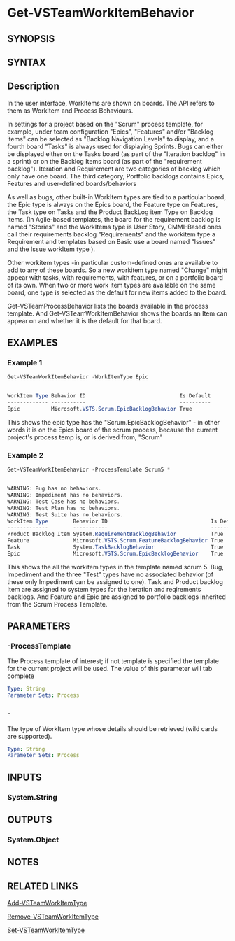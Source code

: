 <!-- #include "./common/header.md" -->

# Get-VSTeamWorkItemBehavior

## SYNOPSIS

<!-- #include "./synopsis/Get-VSTeamWorkItemBehavior.md" -->

## SYNTAX

## Description

In the user interface, WorkItems are shown on boards. The API refers to them as WorkItem and Process Behaviours.

In settings for a project based on the  "Scrum" process template, for example, under team configuration  "Epics", "Features" and/or "Backlog items" can be selected as "Backlog Navigation Levels" to display, and a fourth board "Tasks" is always used for displaying Sprints.  Bugs can either be displayed either on the Tasks board (as part of the "Iteration backlog" in a sprint) or on the Backlog Items board (as part of the "requirement backlog"). Iteration and Requirement are two categories of backlog which only have one board. The third category, Portfolio backlogs contains Epics, Features and user-defined boards/behaviors

As well as bugs, other built-in WorkItem types are tied to a particular board, the Epic type is always on the Epics board, the Feature type on Features, the Task type on Tasks and the Product BackLog item Type on Backlog items. (In Agile-based templates, the board for the requirement backlog is named "Stories" and the WorkItems type is User Story, CMMI-Based ones call their requirements backlog "Requirements" and the workitem type a Requirement and templates based on Basic use a board named "Issues" and the Issue workItem type ). 

Other workitem types -in particular custom-defined ones are available to add to any of these boards. So a new workitem type named "Change" might appear with tasks, with requirements, with features, or on a portfolio board of its own. When two or more work item types are available on the same board, one type is selected as the default for new items added to the board. 

Get-VSTeamProcessBehavior lists the boards available in the process template. And Get-VSTeamWorkItemBehavior shows the boards an Item can appear on and whether it is the default for that board. 

## EXAMPLES

### Example 1

```powershell
Get-VSTeamWorkItemBehavior -WorkItemType Epic


WorkItem Type Behavior ID                              Is Default
------------- -----------                              ----------
Epic          Microsoft.VSTS.Scrum.EpicBacklogBehavior True
```

This shows the epic type has the "Scrum.EpicBacklogBehavior" - in other words it is on the Epics board of the scrum process, because the current project's process temp is, or is derived from, "Scrum" 


### Example 2

```powershell
Get-VSTeamWorkItemBehavior -ProcessTemplate Scrum5 *


WARNING: Bug has no behaviors.
WARNING: Impediment has no behaviors.
WARNING: Test Case has no behaviors.
WARNING: Test Plan has no behaviors.
WARNING: Test Suite has no behaviors.
WorkItem Type        Behavior ID                                 Is Default
-------------        -----------                                 ----------
Product Backlog Item System.RequirementBacklogBehavior           True
Feature              Microsoft.VSTS.Scrum.FeatureBacklogBehavior True
Task                 System.TaskBacklogBehavior                  True
Epic                 Microsoft.VSTS.Scrum.EpicBacklogBehavior    True
```

This shows the all the workitem types in the template named scrum 5. Bug, Impediment and the three "Test" types have no associated behavior (of these only Impediment can be assigned to one). Task and Product backlog Item are assigned to system types for the iteration and reqirements backlogs. And Feature and Epic are assigned to portfolio backlogs inherited from the Scrum Process Template. 

## PARAMETERS


### -ProcessTemplate

The Process template of interest; if not template is specified the template for the current project will be used. The value of this parameter will tab complete

```yaml
Type: String
Parameter Sets: Process
```

### -

The type of WorkItem type whose details should be retrieved (wild cards are supported).

```yaml
Type: String
Parameter Sets: Process
```



## INPUTS

### System.String

## OUTPUTS

### System.Object

## NOTES
<!-- #include "./common/prerequisites.md" -->

## RELATED LINKS

<!-- #include "./common/related.md" -->
[Add-VSTeamWorkItemType](Add-VSTeamProcessBehavior.md)

[Remove-VSTeamWorkItemType](Remove-VSTeamProcessBehavior.md)

[Set-VSTeamWorkItemType](Set-VSTeamProcessBehavior.md)